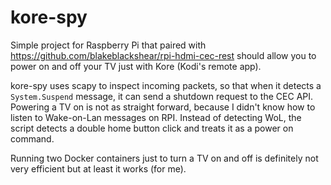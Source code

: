 # kore-spy

Simple project for Raspberry Pi that paired with https://github.com/blakeblackshear/rpi-hdmi-cec-rest should allow you to power on and off your TV just with Kore (Kodi's remote app).

kore-spy uses scapy to inspect incoming packets, so that when it detects a `System.Suspend` message, it can send a shutdown request to the CEC API. Powering a TV on is not as straight forward, because I didn't know how to listen to Wake-on-Lan messages on RPI. Instead of detecting WoL, the script detects a double home button click and treats it as a power on command.

Running two Docker containers just to turn a TV on and off is definitely not very efficient but at least it works (for me).